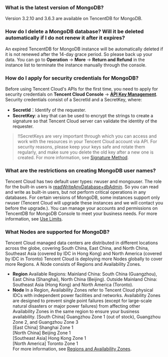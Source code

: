 ### What is the latest version of MongoDB?
Version 3.2.10 and 3.6.3 are available on TencentDB for MongoDB.
### How do I delete a MongoDB database? Will it be deleted automatically if I do not renew it after it expires?
An expired TencentDB for MongoDB instance will be automatically deleted if it is not renewed after the 14-day grace period. So please back up your data. You can go to **Operation** -> **More** -> **Return and Refund** in the instance list to terminate the instance manually through the console.
### How do I apply for security credentials for MongoDB?
Before using Tencent Cloud's APIs for the first time, you need to apply for security credentials on **Tencent Cloud Console** -> **[API Key Management](https://console.cloud.tencent.com/cam/capi)**. 
Security credentials consist of a SecretId and a SecretKey, where:
-  **SecretId**：Identify of the requester.
- **SecretKey**: a key that can be used to encrypt the strings to create a signature so that Tencent Cloud server can validate the identity of the requester.
>!!SecretKeys are very important through which you can access and work with the resources in your Tencent Cloud account via API. For security reasons, please keep your keys safe and rotate them regularly, and make sure you delete the old key after a new one is created. For more information, see [Signature Method](https://cloud.tencent.com/document/product/240/8329).
### What are the restrictions on creating MongoDB user names?
Tencent Cloud has two default user types: rwuser and mongouser. The role for the built-in users is [readWriteAnyDatabase+dbAdmin](https://docs.mongodb.com/v3.0/reference/built-in-roles/). So you can read and write as built-in users, but not perform critical operations in any databases.
For certain versions of MongoDB, some instances support only rwuser (Tencent Cloud will upgrade these instances and we will contact you before the upgrade.).
You can manage your accounts and permissions on TencentDB for MongoDB Console to meet your business needs. For more information, see [Use Limits](https://cloud.tencent.com/document/product/240/622).
### What Nodes are supported for MongoDB?
Tencent Cloud managed data centers are distributed in different locations across the globe, covering South China, East China, and North China, Southeast Asia (covered by IDC in Hong Kong) and North America (covered by IDC in Toronto)
Tencent Cloud is deploying more Nodes globally to cover more Regions. A Node consists of Regions and Availability Zones.
- **Region**
Available Regions:
Mainland China: South China (Guangzhou), East China (Shanghai), North China (Beijing).
Outside Mainland China: Southeast Asia (Hong Kong) and North America (Toronto).
- **Node**
In a Region, Availability Zones refer to Tencent Cloud physical IDCs with independent power facilities and networks.
Availability Zones are designed to prevent single point failures (except for large-scale natural disasters or major power failures) from affecting other Availability Zones in the same region to ensure your business availability.
  [South China] Guangzhou Zone 1 (out of stock), Guangzhou Zone 2, and Guangzhou Zone 3<br/>
  [East China] Shanghai Zone 1<br/>
  [North China] Beijing Zone 1<br/>
  [Southeast Asia] Hong Kong Zone 1<br/>
  [North America] Toronto Zone 1<br/>
For more information, see [Regions and Availability Zones](https://cloud.tencent.com/document/product/240).
